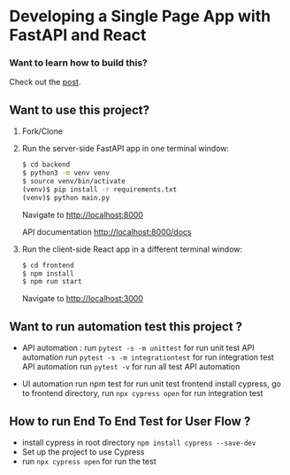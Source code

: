 # Developing a Single Page App with FastAPI and React

### Want to learn how to build this?

Check out the [post](https://testdriven.io/blog/fastapi-react/).

## Want to use this project?

1. Fork/Clone

1. Run the server-side FastAPI app in one terminal window:

   ```sh
   $ cd backend
   $ python3 -m venv venv
   $ source venv/bin/activate
   (venv)$ pip install -r requirements.txt
   (venv)$ python main.py
   ```

   Navigate to [http://localhost:8000](http://localhost:8000)
   
   API documentation [http://localhost:8000/docs](http://localhost:8000/docs)

1. Run the client-side React app in a different terminal window:

   ```sh
   $ cd frontend
   $ npm install
   $ npm run start
   ```

   Navigate to [http://localhost:3000](http://localhost:3000)

## Want to run automation test this project ? 

- API automation : 
run `pytest -s -m unittest` for run unit test API automation
run `pytest -s -m integrationtest` for run integration test API automation
run `pytest -v` for run all test API automation

- UI automation
run npm test for run unit test frontend
install cypress, go to frontend directory, run `npx cypress open` for run integration test

## How to run End To End Test for User Flow ?
- install cypress in root directory `npm install cypress --save-dev`
- Set up the project to use Cypress
- run `npx cypress open` for run the test



